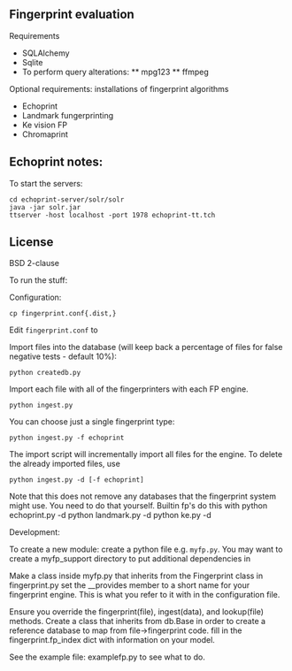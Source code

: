 Fingerprint evaluation
----------------------

Requirements

* SQLAlchemy
* Sqlite
* To perform query alterations:
** mpg123
** ffmpeg

Optional requirements: installations of fingerprint algorithms

* Echoprint
* Landmark fungerprinting
* Ke vision FP
* Chromaprint

Echoprint notes:
----------------

To start the servers:

    cd echoprint-server/solr/solr
    java -jar solr.jar
    ttserver -host localhost -port 1978 echoprint-tt.tch

License
-------
BSD 2-clause

To run the stuff:

Configuration:

    cp fingerprint.conf{.dist,}

Edit `fingerprint.conf` to

Import files into the database (will keep back a percentage of files for
false negative tests - default 10%):

    python createdb.py

Import each file with all of the fingerprinters with each FP engine.

    python ingest.py

You can choose just a single fingerprint type:

    python ingest.py -f echoprint

The import script will incrementally import all files
for the engine. To delete the already imported files, use

    python ingest.py -d [-f echoprint]

Note that this does not remove any databases that the fingerprint
system might use. You need to do that yourself. Builtin fp's
do this with
    python echoprint.py -d
    python landmark.py -d
    python ke.py -d

Development:

To create a new module:
create a python file e.g. `myfp.py`. You may want to create a myfp\_support
directory to put additional dependencies in

Make a class inside myfp.py that inherits from the Fingerprint class in
fingerprint.py
set the \_\_provides member to a short name for your fingerprint
engine. This is what you refer to it with in the configuration file.

Ensure you override the fingerprint(file), ingest(data), and lookup(file)
methods.
Create a class that inherits from db.Base in order to create a reference
database to map from file->fingerprint code.
fill in the fingerprint.fp\_index dict with information on your model.

See the example file: examplefp.py to see what to do.
